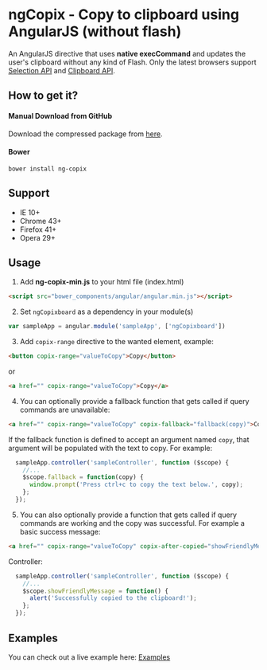 ngCopix - Copy to clipboard using AngularJS (without flash)
======

An AngularJS directive that uses **native execCommand** and updates the user's clipboard without any kind of Flash. Only the latest browsers support [Selection API](https://developer.mozilla.org/en-US/docs/Web/API/Selection) and [Clipboard API](https://developer.mozilla.org/en-US/docs/Web/API/ClipboardEvent).


## How to get it?

#### Manual Download from GitHub
Download the compressed package from [here](https://github.com/peterbartha/ng-copix/releases).

#### Bower
```
bower install ng-copix
```

## Support
- IE 10+
- Chrome 43+
- Firefox 41+
- Opera 29+

## Usage
1. Add **ng-copix-min.js** to your html file (index.html)
  ```html
  <script src="bower_components/angular/angular.min.js"></script>
  ```

2. Set `ngCopixboard` as a dependency in your module(s)
  ```javascript
  var sampleApp = angular.module('sampleApp', ['ngCopixboard'])
  ```

3. Add `copix-range` directive to the wanted element, example:
  ```html
  <button copix-range="valueToCopy">Copy</button>
  ```
  or
  ```html
  <a href="" copix-range="valueToCopy">Copy</a>
  ```

4. You can optionally provide a fallback function that gets called if query commands are unavailable:
  ```html
  <a href="" copix-range="valueToCopy" copix-fallback="fallback(copy)">Copy</a>
  ```
  If the fallback function is defined to accept an argument named `copy`, that argument will be populated with the text to copy. For example:
  ```javascript
    sampleApp.controller('sampleController', function ($scope) {
      //...
      $scope.fallback = function(copy) {
        window.prompt('Press ctrl+c to copy the text below.', copy);
      };
    });
  ```

5. You can also optionally provide a function that gets called if query commands are working and the copy was successful. For example a basic success message:
  ```html
  <a href="" copix-range="valueToCopy" copix-after-copied="showFriendlyMessage()">Copy</a>
  ```
  Controller:
  ```javascript
    sampleApp.controller('sampleController', function ($scope) {
      //...
      $scope.showFriendlyMessage = function() {
        alert('Successfully copied to the clipboard!');
      };
    });
  ```

## Examples
You can check out a live example here: [Examples](https://cdn.rawgit.com/peterbartha/ng-copix/master/example/index.html)

